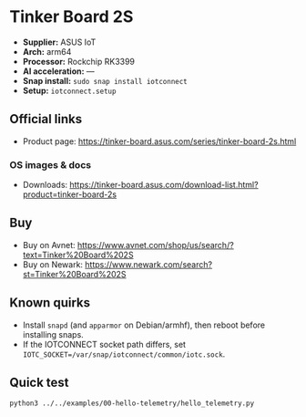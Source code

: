 # Tinker Board 2S

- **Supplier:** ASUS IoT
- **Arch:** arm64
- **Processor:** Rockchip RK3399
- **AI acceleration:** —
- **Snap install:** `sudo snap install iotconnect`
- **Setup:** `iotconnect.setup`

## Official links
- Product page: https://tinker-board.asus.com/series/tinker-board-2s.html

### OS images & docs
- Downloads: https://tinker-board.asus.com/download-list.html?product=tinker-board-2s

## Buy
- Buy on Avnet: https://www.avnet.com/shop/us/search/?text=Tinker%20Board%202S
- Buy on Newark: https://www.newark.com/search?st=Tinker%20Board%202S

## Known quirks
- Install `snapd` (and `apparmor` on Debian/armhf), then reboot before installing snaps.
- If the IOTCONNECT socket path differs, set `IOTC_SOCKET=/var/snap/iotconnect/common/iotc.sock`.

## Quick test
```bash
python3 ../../examples/00-hello-telemetry/hello_telemetry.py
```
